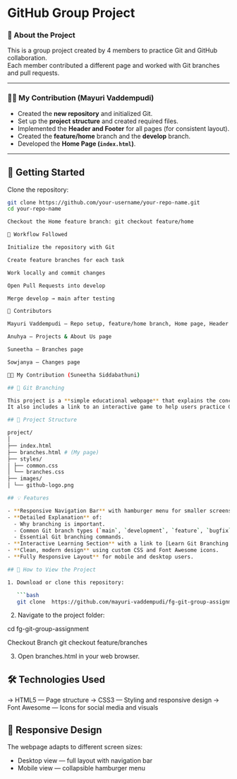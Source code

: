 # GitHub Group Project

### 📖 About the Project
This is a group project created by 4 members to practice Git and GitHub collaboration.  
Each member contributed a different page and worked with Git branches and pull requests.

---

### 🧑‍💻 My Contribution (Mayuri Vaddempudi)
- Created the **new repository** and initialized Git.  
- Set up the **project structure** and created required files.  
- Implemented the **Header and Footer** for all pages (for consistent layout).  
- Created the **feature/home** branch and the **develop** branch.  
- Developed the **Home Page (`index.html`)**.  

---

## 🚀 Getting Started

Clone the repository:
```bash
git clone https://github.com/your-username/your-repo-name.git
cd your-repo-name

Checkout the Home feature branch: git checkout feature/home

🔄 Workflow Followed

Initialize the repository with Git

Create feature branches for each task

Work locally and commit changes

Open Pull Requests into develop

Merge develop → main after testing

👥 Contributors

Mayuri Vaddempudi – Repo setup, feature/home branch, Home page, Header & Footer

Anuhya – Projects & About Us page

Suneetha – Branches page

Sowjanya – Changes page

🧑‍💻 My Contribution (Suneetha Siddabathuni)

## 🌿 Git Branching

This project is a **simple educational webpage** that explains the concept of **Git branching**, why it’s important, and how to use basic Git commands effectively.  
It also includes a link to an interactive game to help users practice Git commands in a fun and visual way.

## 📁 Project Structure

project/
│
├── index.html
├── branches.html # (My page)
├── styles/
│ ├── common.css
│ └── branches.css
├── images/
│ └── github-logo.png

## 💡 Features

- **Responsive Navigation Bar** with hamburger menu for smaller screens.
- **Detailed Explanation** of:
  - Why branching is important.
  - Common Git branch types (`main`, `development`, `feature`, `bugfix`).
  - Essential Git branching commands.
- **Interactive Learning Section** with a link to [Learn Git Branching Game](https://learngitbranching.js.org/).
- **Clean, modern design** using custom CSS and Font Awesome icons.
- **Fully Responsive Layout** for mobile and desktop users.

## 🧭 How to View the Project

1. Download or clone this repository:

   ```bash
   git clone  https://github.com/mayuri-vaddempudi/fg-git-group-assignment.git

   ```

2. Navigate to the project folder:

cd fg-git-group-assignment

Checkout Branch
git checkout feature/branches

3. Open branches.html in your web browser.

## 🛠️ Technologies Used

-> HTML5 — Page structure
-> CSS3 — Styling and responsive design
-> Font Awesome — Icons for social media and visuals

## 📱 Responsive Design

The webpage adapts to different screen sizes:

- Desktop view — full layout with navigation bar
- Mobile view — collapsible hamburger menu

